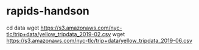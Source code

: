 # rapids-handson


cd data
wget https://s3.amazonaws.com/nyc-tlc/trip+data/yellow_tripdata_2019-02.csv
wget https://s3.amazonaws.com/nyc-tlc/trip+data/yellow_tripdata_2019-06.csv

